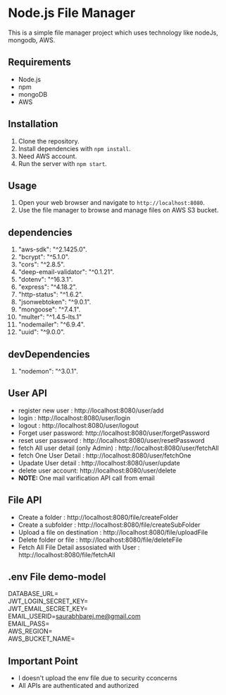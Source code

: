 # Node.js File Manager

This is a simple file manager project which uses technology like nodeJs, mongodb, AWS.

## Requirements

- Node.js
- npm
- mongoDB
- AWS

## Installation

1. Clone the repository.
2. Install dependencies with `npm install`.
3. Need AWS account.
4. Run the server with `npm start`.

## Usage

1. Open your web browser and navigate to `http://localhost:8080`.
2. Use the file manager to browse and manage files on AWS S3 bucket.

## dependencies
1. "aws-sdk": "^2.1425.0".
2. "bcrypt": "^5.1.0".
3. "cors": "^2.8.5".
4. "deep-email-validator": "^0.1.21".
5. "dotenv": "^16.3.1".
6. "express": "^4.18.2".
7. "http-status": "^1.6.2".
8. "jsonwebtoken": "^9.0.1".
9. "mongoose": "^7.4.1".
10. "multer": "^1.4.5-lts.1"
11. "nodemailer": "^6.9.4".
12. "uuid": "^9.0.0".


## devDependencies
1. "nodemon": "^3.0.1".

## User API
<ul>
  <li>register new user : http://localhost:8080/user/add</li>
  <li>login : http://localhost:8080/user/login</li>
  <li>logout : http://localhost:8080/user/logout</li>
  <li>Forget user password: http://localhost:8080/user/forgetPassword</li>
  <li>reset user password : http://localhost:8080/user/resetPassword</li>
  <li>fetch All user detail (only Admin) : http://localhost:8080/user/fetchAll</li>
  <li>fetch One User Detail : http://localhost:8080/user/fetchOne</li>
  <li>Upadate User detail : http://localhost:8080/user/update</li>
  <li>delete user account: http://localhost:8080/user/delete</li>
  <li><b>NOTE: </b>One mail varification API call from email</li>
</ul>

## File API
<ul>
  <li>Create a folder : http://localhost:8080/file/createFolder</li>
  <li>Create a subfolder : http://localhost:8080/file/createSubFolder</li>
  <li>Upload a file on destination : http://localhost:8080/file/uploadFile</li>
  <li>Delete folder or file : http://localhost:8080/file/deleteFile</li>
  <li>Fetch All File Detail assosiated with User : http://localhost:8080/file/fetchAll</li>
</ul>


## .env File demo-model
<p>

DATABASE_URL=<br>
JWT_LOGIN_SECRET_KEY=<br>
JWT_EMAIL_SECRET_KEY=<br>
EMAIL_USERID=saurabhbarej.me@gmail.com<br>
EMAIL_PASS=<br>
AWS_REGION=<br>
AWS_BUCKET_NAME=<br>
  
</p>

## Important Point
<ul>
  <li>I doesn't upload the env file due to security cconcerns </li>
  <li>All APIs are authenticated and authorized</li>
</ul>
